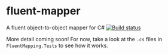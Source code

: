 # fluent-mapper
A fluent object-to-object mapper for C# [![Build status](https://ci.appveyor.com/api/projects/status/nyrh56l3rpkv5mre?svg=true)](https://ci.appveyor.com/project/floyd-may/fluent-mapper)

More detail coming soon! For now, take a look at the `.cs` files in `FluentMapping.Tests` to see how it works.
